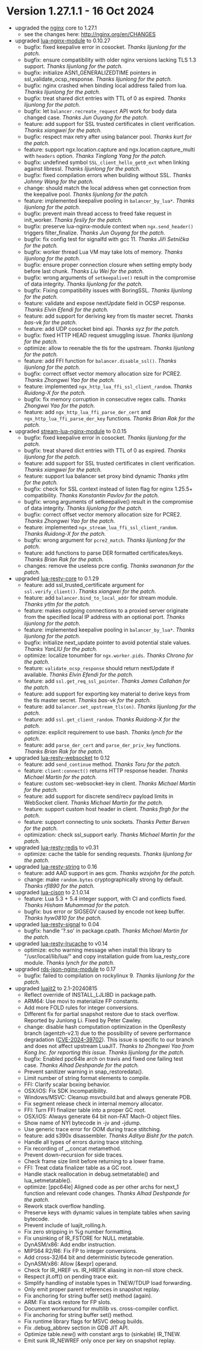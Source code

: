 <!---
    @title         ChangeLog for 1.27.1.x
    @creator       Johnny Wang
    @created       2024-08-14 14:33 GMT
--->

# Version 1.27.1.1 - 16 Oct 2024

* upgraded the [nginx](nginx.html) core to 1.27.1
    * see the changes here: http://nginx.org/en/CHANGES
* upgraded [lua-nginx-module](https://github.com/openresty/lua-nginx-module) to 0.10.27
    * bugfix: fixed keepalive error in cosocket. _Thanks lijunlong for the patch._
    * bugfix: ensure compatibility with older nginx versions lacking TLS 1.3 support. _Thanks lijunlong for the patch._
    * bugfix: initialize ASN1_GENERALIZEDTIME pointers in ssl_validate_ocsp_response. _Thanks lijunlong for the patch._
    * bugfix: nginx crashed when binding local address failed from lua. _Thanks lijunlong for the patch._
    * bugfix: treat shared dict entries with TTL of 0 as expired. _Thanks lijunlong for the patch._
    * bugfix: let `balancer.recreate_request` API work for body data changed case. _Thanks Jun Ouyang for the patch._
    * feature: add support for SSL trusted certificates in client verification. _Thanks xiangwei for the patch._
    * bugfix: respect max retry after using balancer pool. _Thanks kurt for the patch._
    * feature: support ngx.location.capture and ngx.location.capture_multi with `headers` option. _Thanks Tinglong Yang for the patch._
    * bugfix: undefined symbol `SSL_client_hello_get0_ext` when linking against libressl. _Thanks lijunlong for the patch._
    * bugfix: fixed compilation errors when building without SSL. _Thanks Johnny Wang for the patch._
    * change: should match the local address when get connection from the keepalive pool. _Thanks lijunlong for the patch._
    * feature: implemented keepalive pooling in `balancer_by_lua*`. _Thanks lijunlong for the patch._
    * bugfix: prevent main thread access to freed fake request in init_worker. _Thanks fesily for the patch._
    * bugfix: preserve lua-nginx-module context when `ngx.send_header()` triggers filter_finalize. _Thanks Jun Ouyang for the patch._
    * bugfix: fix config test for signalfd with gcc 11. _Thanks Jiří Setnička for the patch._
    * bugfix: worker thread Lua VM may take lots of memory. _Thanks lijunlong for the patch._
    * bugfix: ensure proper connection closure when setting empty body before last chunk. _Thanks Liu Wei for the patch._
    * bugfix: wrong arguments of `setkeepalive()` result in the compromise of data integrity. _Thanks lijunlong for the patch._
    * bugfix: Fixing compatibility issues with BoringSSL. _Thanks lijunlong for the patch._
    * feature: validate and expose nextUpdate field in OCSP response. _Thanks Elvin Efendi for the patch._
    * feature: add support for deriving key from tls master secret. _Thanks bas-vk for the patch._
    * feature: add UDP cosocket bind api. _Thanks syz for the patch._
    * bugfix: fixed HTTP HEAD request smuggling issue. _Thanks lijunlong for the patch._
    * optimize: allow to reenable the tls for the upstream. _Thanks lijunlong for the patch._
    * feature: add FFI function for `balancer.disable_ssl()`. _Thanks lijunlong for the patch._
    * bugfix: correct offset vector memory allocation size for PCRE2. _Thanks Zhongwei Yao for the patch._
    * feature: implemented `ngx_http_lua_ffi_ssl_client_random`. _Thanks Ruidong-X for the patch._
    * bugfix: fix memory corruption in consecutive regex calls. _Thanks Zhongwei Yao for the patch._
    * feature: add `ngx_http_lua_ffi_parse_der_cert` and `ngx_http_lua_ffi_parse_der_key` functions. _Thanks Brian Rak for the patch._
* upgraded [stream-lua-nginx-module](https://github.com/openresty/stream-lua-nginx-module) to 0.0.15
    * bugfix: fixed keepalive error in cosocket. _Thanks lijunlong for the patch._
    * bugfix: treat shared dict entries with TTL of 0 as expired. _Thanks lijunlong for the patch._
    * feature: add support for SSL trusted certificates in client verification. _Thanks xiangwei for the patch._
    * feature: support lua balancer set proxy bind dynamic _Thanks ytlm for the patch._
    * bugfix: check for SSL context instead of listen flag for nginx 1.25.5+ compatibility. _Thanks Konstantin Pavlov for the patch._
    * bugfix: wrong arguments of setkeepalive() result in the compromise of data integrity. _Thanks lijunlong for the patch._
    * bugfix: correct offset vector memory allocation size for PCRE2. _Thanks Zhongwei Yao for the patch._
    * feature: implemented `ngx_stream_lua_ffi_ssl_client_random`. _Thanks Ruidong-X for the patch._
    * bugfix: wrong argument for `pcre2_match`. _Thanks lijunlong for the patch._
    * feature: add functions to parse DER formatted certificates/keys. _Thanks Brian Rak for the patch._
    * changes: remove the useless pcre config. _Thanks swananan for the patch._
* upgraded [lua-resty-core](https://github.com/openresty/lua-resty-core) to 0.1.29
    * feature: add ssl_trusted_certificate argument for `ssl.verify_client()`. _Thanks xiangwei for the patch._
    * feature: add `balancer.bind_to_local_addr` for stream module. _Thanks ytlm for the patch._
    * feature: makes outgoing connections to a proxied server originate from the specified local IP address with an optional port. _Thanks lijunlong for the patch._
    * feature: implemented keepalive pooling in `balancer_by_lua*`. _Thanks lijunlong for the patch._
    * bugfix: initialize next_update pointer to avoid potential stale values. _Thanks YanLIU for the patch._
    * optimize: localize tonumber for `ngx.worker.pids`. _Thanks Chrono for the patch._
    * feature: `validate_ocsp_response` should return nextUpdate if available. _Thanks Elvin Efendi for the patch._
    * feature: add `ssl.get_req_ssl_pointer`. _Thanks James Callahan for the patch._
    * feature: add support for exporting key material to derive keys from the tls master secret. _Thanks bas-vk for the patch._
    * feature: add `balancer.set_upstream_tls(on)`. _Thanks lijunlong for the patch._
    * feature: add `ssl.get_client_random`. _Thanks Ruidong-X for the patch._
    * optimize: explicit requirement to use bash. _Thanks lynch for the patch._
    * feature: add `parse_der_cert` and `parse_der_priv_key` functions. _Thanks Brian Rak for the patch._
* upgraded [lua-resty-websocket](https://github.com/openresty/lua-resty-websocket) to 0.12
    * feature: add `send_continue` method. _Thanks Toru for the patch._
    * feature: `client:connect()` returns HTTP response header. _Thanks Michael Martin for the patch._
    * feature: custom sec-websocket-key in client. _Thanks Michael Martin for the patch._
    * feature: add support for discrete send/recv payload limits in WebSocket client. _Thanks Michael Martin for the patch._
    * feature: support custom host header in client. _Thanks flrgh for the patch._
    * feature: support connecting to unix sockets. _Thanks Petter Berven for the patch._
    * optimization: check ssl_support early. _Thanks Michael Martin for the patch._
* upgraded [lua-resty-redis](https://github.com/openresty/lua-resty-redis) to v0.31
    * optimize: cache the table for sending requests. _Thanks lijunlong for the patch._
* upgraded [lua-resty-string](https://github.com/openresty/lua-resty-string) to 0.16
    * feature: add AAD support in aes gcm. _Thanks wzxjohn for the patch._
    * change: make `random.bytes` cryptographically strong by default. _Thanks rfl890 for the patch._
* upgraded [lua-cjson](https://github.com/openresty/lua-cjson) to 2.1.0.14
    * feature: Lua 5.3 + 5.4 integer support, with CI and conflicts fixed. _Thanks Hisham Muhammad for the patch._
    * bugfix: bus error or SIGSEGV caused by encode not keep buffer. _Thanks hyw0810 for the patch._
* upgraded [lua-resty-signal](https://github.com/openresty/lua-resty-signal) to 0.04
    * bugfix: handle '?.so' in package.cpath. _Thanks Michael Martin for the patch._
* upgraded [lua-resty-lrucache](https://github.com/openresty/lua-resty-lrucache) to v0.14
    * optimize: echo warning message when install this library to "/usr/local/lib/lua/" and copy installation guide from lua_resty_core module. _Thanks lynch for the patch._
* upgraded [rds-json-nginx-module](https://github.com/openresty/rds-json-nginx-module) to 0.17
    * bugfix: failed to compilation on rockylinux 9. _Thanks lijunlong for the patch._
* upgraded [luajit2](https://github.com/openresty/luajit2) to 2.1-20240815
    * Reflect override of INSTALL_LJLIBD in package.path.
    * ARM64: Use movi to materialize FP constants.
    * Add more FOLD rules for integer conversions.
    * Different fix for partial snapshot restore due to stack overflow. Reported by Junlong Li. Fixed by Peter Cawley.
    * change: disable hash computation optimization in the OpenResty branch (agentzh-v2.1) due to the possibility of
      severe performance degradation ([CVE-2024-39702](https://cve.mitre.org/cgi-bin/cvename.cgi?name=CVE-2024-39702)).
      This issue is specific to our branch and does not affect upstream LuaJIT.  _Thanks to Zhongwei Yao from Kong Inc. for reporting this issue. Thanks lijunlong for the patch._
    * bugfix: Enabled ppc64le arch on travis and fixed one failing test case. _Thanks Alhad Deshpande for the patch._
    * Prevent sanitizer warning in snap_restoredata().
    * Limit number of string format elements to compile.
    * FFI: Clarify scalar boxing behavior.
    * OSX/iOS: Fix SDK incompatibility.
    * Windows/MSVC: Cleanup msvcbuild.bat and always generate PDB.
    * Fix segment release check in internal memory allocator.
    * FFI: Turn FFI finalizer table into a proper GC root.
    * OSX/iOS: Always generate 64 bit non-FAT Mach-O object files.
    * Show name of NYI bytecode in -jv and -jdump.
    * Use generic trace error for OOM during trace stitching.
    * feature: add s390x disassembler. _Thanks Aditya Bisht for the patch._
    * Handle all types of errors during trace stitching.
    * Fix recording of __concat metamethod.
    * Prevent down-recursion for side traces.
    * Check frame size limit before returning to a lower frame.
    * FFI: Treat cdata finalizer table as a GC root.
    * Handle stack reallocation in debug.setmetatable() and lua_setmetatable().
    * optimize: [ppc64le] Aligned code as per other archs for next_1 function and relevant code changes. _Thanks Alhad Deshpande for the patch._
    * Rework stack overflow handling.
    * Preserve keys with dynamic values in template tables when saving bytecode.
    * Prevent include of luajit_rolling.h.
    * Fix zero stripping in %g number formatting.
    * Fix unsinking of IR_FSTORE for NULL metatable.
    * DynASM/x86: Add endbr instruction.
    * MIPS64 R2/R6: Fix FP to integer conversions.
    * Add cross-32/64 bit and deterministic bytecode generation.
    * DynASM/x86: Allow [&expr] operand.
    * Check for IR_HREF vs. IR_HREFK aliasing in non-nil store check.
    * Respect jit.off() on pending trace exit.
    * Simplify handling of instable types in TNEW/TDUP load forwarding.
    * Only emit proper parent references in snapshot replay.
    * Fix anchoring for string buffer set() method (again).
    * ARM: Fix stack restore for FP slots.
    * Document workaround for multilib vs. cross-compiler conflict.
    * Fix anchoring for string buffer set() method.
    * Fix runtime library flags for MSVC debug builds.
    * Fix .debug_abbrev section in GDB JIT API.
    * Optimize table.new() with constant args to (sinkable) IR_TNEW.
    * Emit sunk IR_NEWREF only once per key on snapshot replay.

